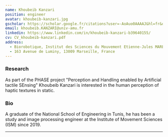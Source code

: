```yaml
---
name: Khoubeib Kanzari
position: engineer
avatar: khoubeib-kanzari.jpg
gscholar: https://scholar.google.fr/citations?user=-AoAuo0AAAAJ&hl=fr&oi=ao
email: khoubeib.KANZARI@univ-amu.fr
linkedin: https://www.linkedin.com/in/khoubeib-kanzari-b39640155/
cv: CV_khoubeib-kanzari.pdf
address:
  - Biorobotique, Institut des Sciences du Mouvement Etienne-Jules MAREY,
  - 163 Avenue de Luminy, 13009 Marseille, France
---
```



### Research
As part of the PHASE project "Perception and Handling enabled by Artificial tactile SEnsing" Khoubeib Kanzari is interested in the human perception of haptic textures in static.


### Bio
A graduate of the National School of Engineering in Tunis, he has been a study and image processing engineer at the Institute of Movement Sciences (ISM) since 2019.

<hr>
